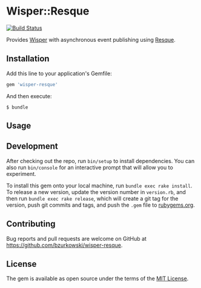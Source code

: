 [travis]: https://travis-ci.org/pug-ci/pug-worker

# Wisper::Resque

[![Build Status](https://img.shields.io/travis/bzurkowski/wisper-resque.svg)][travis]

Provides [Wisper](https://github.com/krisleech/wisper) with asynchronous event publishing using [Resque](https://github.com/resque/resque).

## Installation

Add this line to your application's Gemfile:

```ruby
gem 'wisper-resque'
```

And then execute:

    $ bundle

## Usage

## Development

After checking out the repo, run `bin/setup` to install dependencies. You can also run `bin/console` for an interactive prompt that will allow you to experiment.

To install this gem onto your local machine, run `bundle exec rake install`. To release a new version, update the version number in `version.rb`, and then run `bundle exec rake release`, which will create a git tag for the version, push git commits and tags, and push the `.gem` file to [rubygems.org](https://rubygems.org).

## Contributing

Bug reports and pull requests are welcome on GitHub at https://github.com/bzurkowski/wisper-resque.


## License

The gem is available as open source under the terms of the [MIT License](http://opensource.org/licenses/MIT).
